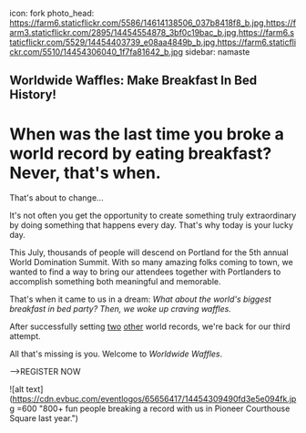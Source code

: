icon: fork
photo_head: https://farm6.staticflickr.com/5586/14614138506_037b8418f8_b.jpg,https://farm3.staticflickr.com/2895/14454554878_3bf0c19bac_b.jpg,https://farm6.staticflickr.com/5529/14454403739_e08aa4849b_b.jpg,https://farm6.staticflickr.com/5510/14454306040_1f7fa81642_b.jpg
sidebar: namaste

## Worldwide Waffles: Make Breakfast In Bed History!

# When was the last time you broke a world record by eating breakfast? Never, that's when.

<a name="worldwide-waffles"></a>

<div class="zig-zags_blue"></div>

That's about to change... 

It's not often you get the opportunity to create something truly extraordinary by doing something that happens every day. That's why today is your lucky day.

This July, thousands of people will descend on Portland for the 5th annual World Domination Summit. With so many amazing folks coming to town, we wanted to find a way to bring our attendees together with Portlanders to accomplish something both meaningful and memorable.

That's when it came to us in a dream: *What about the world's biggest breakfast in bed party? Then, we woke up craving waffles.*

After successfully setting [two](http://worlddominationsummit.com/2013-world-record) [other](http://worlddominationsummit.com/2014-world-record) world records, we're back for our third attempt.

All that's missing is you. Welcome to *Worldwide Waffles*.

-->REGISTER NOW

![alt text](https://cdn.evbuc.com/eventlogos/65656417/14454309490fd3e5e094fk.jpg =600 "800+ fun people breaking a record with us in Pioneer Courthouse Square last year.")

